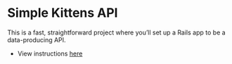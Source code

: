 # Simple Kittens API

This is a fast, straightforward project where you’ll set up a Rails app to be a data-producing API.

- View instructions [here](https://www.theodinproject.com/paths/full-stack-ruby-on-rails/courses/ruby-on-rails/lessons/kittens-api)
